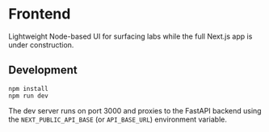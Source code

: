 # Frontend

Lightweight Node-based UI for surfacing labs while the full Next.js app is under construction.

## Development

```
npm install
npm run dev
```

The dev server runs on port 3000 and proxies to the FastAPI backend using the `NEXT_PUBLIC_API_BASE` (or `API_BASE_URL`) environment variable.
